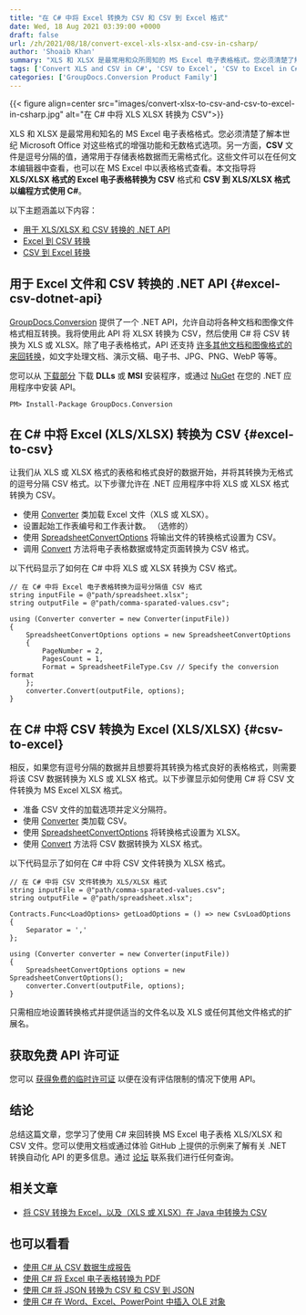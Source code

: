 ```yaml
---
title: "在 C# 中将 Excel 转换为 CSV 和 CSV 到 Excel 格式"
date: Wed, 18 Aug 2021 03:39:00 +0000
draft: false
url: /zh/2021/08/18/convert-excel-xls-xlsx-and-csv-in-csharp/
author: 'Shoaib Khan'
summary: "XLS 和 XLSX 是最常用和众所周知的 MS Excel 电子表格格式。您必须清楚了解本世纪 Microsoft Office 对这些格式的增强功能和无数格式选项。另一方面，**CSV** 文件是逗号分隔值，通常用于存储表格数据而无需格式化。这些文件可以在任何文本编辑器中查看，也可以在 MS Excel 中以表格格式查看。本文讨论了将**XLS/XLSX格式的Excel电子表格转换为CSV**格式和**CSV到XLS/XLSX**格式编程**使用C#**。"
tags: ['Convert XLS and CSV in C#', 'CSV to Excel', 'CSV to Excel in C#', 'CSV to XLSX in C#', 'Excel to CSV', 'Excel to CSV in C#', 'XLSX to CSV in C#']
categories: ['GroupDocs.Conversion Product Family']
---
```




{{< figure align=center src="images/convert-xlsx-to-csv-and-csv-to-excel-in-csharp.jpg" alt="在 C# 中将 XLS XLSX 转换为 CSV">}}


XLS 和 XLSX 是最常用和知名的 MS Excel 电子表格格式。您必须清楚了解本世纪 Microsoft Office 对这些格式的增强功能和无数格式选项。另一方面，**CSV** 文件是逗号分隔的值，通常用于存储表格数据而无需格式化。这些文件可以在任何文本编辑器中查看，也可以在 MS Excel 中以表格格式查看。本文指导将 **XLS/XLSX 格式的 Excel 电子表格转换为 CSV** 格式和 **CSV 到 XLS/XLSX **格式以编程方式**使用 C#**。

以下主题涵盖以下内容：

* [用于 XLS/XLSX 和 CSV 转换的 .NET API][1]
* [Excel 到 CSV 转换][2]
* [CSV 到 Excel 转换][3]

## 用于 Excel 文件和 CSV 转换的 .NET API {#excel-csv-dotnet-api}

[GroupDocs.Conversion][4] 提供了一个 .NET API，允许自动将各种文档和图像文件格式相互转换。我将使用此 API 将 XLSX 转换为 CSV，然后使用 C# 将 CSV 转换为 XLS 或 XLSX。除了电子表格格式，API 还支持 [许多其他文档和图像格式的来回转换][5]，如文字处理文档、演示文稿、电子书、JPG、PNG、WebP 等等。

您可以从 [下载部分][6] 下载 **DLLs** 或 **MSI** 安装程序，或通过 [NuGet][7] 在您的 .NET 应用程序中安装 API。

```
PM> Install-Package GroupDocs.Conversion
```

## 在 C# 中将 Excel (XLS/XLSX) 转换为 CSV {#excel-to-csv}

让我们从 XLS 或 XLSX 格式的表格和格式良好的数据开始，并将其转换为无格式的逗号分隔 CSV 格式。以下步骤允许在 .NET 应用程序中将 XLS 或 XLSX 格式转换为 CSV。

* 使用 [Converter][8] 类加载 Excel 文件（XLS 或 XLSX）。
* 设置起始工作表编号和工作表计数。 （选修的）
* 使用 [SpreadsheetConvertOptions][9] 将输出文件的转换格式设置为 CSV。
* 调用 [Convert][10] 方法将电子表格数据或特定页面转换为 CSV 格式。

以下代码显示了如何在 C# 中将 XLS 或 XLSX 转换为 CSV 格式。

```
// 在 C# 中将 Excel 电子表格转换为逗号分隔值 CSV 格式
string inputFile = @"path/spreadsheet.xlsx";
string outputFile = @"path/comma-sparated-values.csv";

using (Converter converter = new Converter(inputFile))
{
    SpreadsheetConvertOptions options = new SpreadsheetConvertOptions
    {
        PageNumber = 2,
        PagesCount = 1,
        Format = SpreadsheetFileType.Csv // Specify the conversion format
    };
    converter.Convert(outputFile, options);
}
```

## 在 C# 中将 CSV 转换为 Excel (XLS/XLSX) {#csv-to-excel}

相反，如果您有逗号分隔的数据并且想要将其转换为格式良好的表格格式，则需要将该 CSV 数据转换为 XLS 或 XLSX 格式。以下步骤显示如何使用 C# 将 CSV 文件转换为 MS Excel XLSX 格式。

* 准备 CSV 文件的加载选项并定义分隔符。
* 使用 [Converter][11] 类加载 CSV。
* 使用 [SpreadsheetConvertOptions][12] 将转换格式设置为 XLSX。
* 使用 [Convert][13] 方法将 CSV 数据转换为 XLSX 格式。

以下代码显示了如何在 C# 中将 CSV 文件转换为 XLSX 格式。

```
// 在 C# 中将 CSV 文件转换为 XLS/XLSX 格式
string inputFile = @"path/comma-sparated-values.csv";
string outputFile = @"path/spreadsheet.xlsx";

Contracts.Func<LoadOptions> getLoadOptions = () => new CsvLoadOptions
{
    Separator = ','
};

using (Converter converter = new Converter(inputFile))
{
    SpreadsheetConvertOptions options = new SpreadsheetConvertOptions();
    converter.Convert(outputFile, options);
}
```

只需相应地设置转换格式并提供适当的文件名以及 XLS 或任何其他文件格式的扩展名。

## 获取免费 API 许可证

您可以 [获得免费的临时许可证][14] 以便在没有评估限制的情况下使用 API。

## 结论

总结这篇文章，您学习了使用 C# 来回转换 MS Excel 电子表格 XLS/XLSX 和 CSV 文件。您可以使用文档或通过体验 GitHub 上提供的示例来了解有关 .NET 转换自动化 API 的更多信息。通过 [论坛][15] 联系我们进行任何查询。

## 相关文章

* [将 CSV 转换为 Excel，以及（XLS 或 XLSX）在 Java 中转换为 CSV][16]

## 也可以看看

* [使用 C# 从 CSV 数据生成报告][17]
* [使用 C# 将 Excel 电子表格转换为 PDF][18]
* [使用 C# 将 JSON 转换为 CSV 和 CSV 到 JSON][19]
* [使用 C# 在 Word、Excel、PowerPoint 中插入 OLE 对象][20]







[1]: #excel-csv-dotnet-api
[2]: #excel-to-csv
[3]: #csv-to-excel
[4]: https://products.groupdocs.com/conversion/
[5]: https://docs.groupdocs.com/conversion/net/supported-document-formats/
[6]: https://downloads.groupdocs.com/conversion
[7]: https://www.nuget.org/packages/groupdocs.conversion
[8]: https://apireference.groupdocs.com/conversion/net/groupdocs.conversion/converter
[9]: https://apireference.groupdocs.com/conversion/net/groupdocs.conversion.options.convert/spreadsheetconvertoptions
[10]: https://apireference.groupdocs.com/conversion/net/groupdocs.conversion/converter/methods/convert/index
[11]: https://apireference.groupdocs.com/conversion/net/groupdocs.conversion/converter
[12]: https://apireference.groupdocs.com/conversion/net/groupdocs.conversion.options.convert/spreadsheetconvertoptions
[13]: https://apireference.groupdocs.com/conversion/net/groupdocs.conversion/converter/methods/convert/index
[14]: https://purchase.groupdocs.com/temporary-license
[15]: https://forum.groupdocs.com/
[16]: https://blog.groupdocs.com/2021/07/31/convert-csv-and-excel-xls-xlsx-in-java/
[17]: https://blog.groupdocs.com/2021/08/15/generate-reports-from-csv-data-in-csharp/
[18]: https://blog.groupdocs.com/2021/11/14/convert-excel-spreadsheets-to-pdf-using-csharp/
[19]: https://blog.groupdocs.com/2021/06/18/convert-json-and-csv-in-csharp/
[20]: https://blog.groupdocs.com/2020/05/16/insert-ole-objects-in-word-excel-powerpoint-with-csharp/


